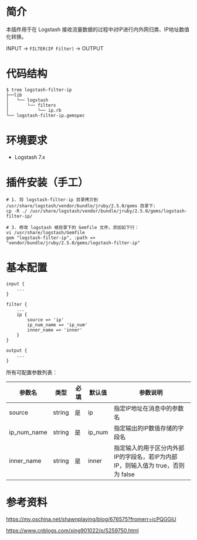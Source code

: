 # 简介

本插件用于在 Logstash 接收流量数据的过程中对IP进行内外网归类、IP地址数值化转换。

INPUT -> `FILTER(IP Filter)` -> OUTPUT

# 代码结构

```
$ tree logstash-filter-ip
├──lib
│   └── logstash
│       └── filters
│           └── ip.rb
└── logstash-filter-ip.gemspec
```

# 环境要求

- Logstash 7.x

# 插件安装（手工）

```
# 1. 将 logstash-filter-ip 目录拷贝到 /usr/share/logstash/vendor/bundle/jruby/2.5.0/gems 目录下:
cp -R ./ /usr/share/logstash/vendor/bundle/jruby/2.5.0/gems/logstash-filter-ip/

# 3. 修改 logstash 根目录下的 Gemfile 文件，添加如下行：
vi /usr/share/logstash/Gemfile
gem "logstash-filter-ip", :path => "vendor/bundle/jruby/2.5.0/gems/logstash-filter-ip"
```

# 基本配置

```
input {
    ...
}

filter {
    ...
    ip {
        source => 'ip'
        ip_num_name => 'ip_num'
        inner_name => 'inner'
    }
}

output {
    ...
}
```

所有可配置参数列表：

| 参数名      | 类型   | 必填 | 默认值 | 参数说明
|-------------|--------|------|--------|---------------------------------|
| source      | string | 是   | ip     | 指定IP地址在消息中的参数名
| ip_num_name | string | 是   | ip_num | 指定输出的IP数值存储的字段名
| inner_name  | string | 是   | inner  | 指定输入的用于区分内外部IP的字段名，若IP为内部IP，则输入值为 true，否则为 false

# 参考资料

https://my.oschina.net/shawnplaying/blog/676575?fromerr=icPQGGiU

https://www.cnblogs.com/xing901022/p/5259750.html

